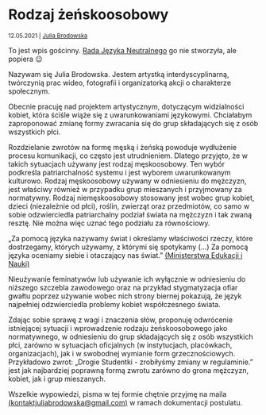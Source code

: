 # Rodzaj żeńskoosobowy

<small>12.05.2021 | [Julia Brodowska](mailto:kontaktjuliabrodowska@gmail.com)</small>

<div class="alert alert-info">
    <span class="fal fa-info-circle"></span>
    To jest wpis gościnny.
    <a href="/kolektyw-rjn">Rada Języka Neutralnego</a> go nie stworzyła, ale popiera 😉
</div>

Nazywam się Julia Brodowska. Jestem artystką interdyscyplinarną,
twórczynią prac wideo, fotografii i organizatorką akcji o charakterze społecznym.

Obecnie pracuję nad projektem artystycznym, dotyczącym widzialności kobiet,
która ściśle wiąże się z uwarunkowaniami językowymi.
Chciałabym zaproponować zmianę formy zwracania się do grup składających się z osób wszystkich płci.

Rozdzielanie zwrotów na formę męską i żeńską powoduje wydłużenie procesu komunikacji,
co często jest utrudnieniem. Dlatego przyjęto, że w takich sytuacjach używany jest rodzaj męskoosobowy.
Ten wybór podkreśla patriarchalność systemu i jest wyborem uwarunkowanym kulturowo.
Rodzaj męskoosobowy używany w odniesieniu do mężczyzn,
jest właściwy również w przypadku grup mieszanych i przyjmowany za normatywny.
Rodzaj niemęskoosobowy stosowany jest wobec grup kobiet, dzieci (niezależnie od płci),
roślin, zwierząt oraz przedmiotów, co samo w sobie odzwierciedla patriarchalny podział
świata na mężczyzn i tak zwaną resztę. Nie można więc uznać tego podziału za równościowy.

„Za pomocą języka nazywamy świat i określamy właściwości rzeczy, które dostrzegamy, których używamy,
z którymi się spotykamy (…) Za pomocą języka oceniamy siebie i otaczający nas świat.”
[(Ministerstwa Edukacji i Nauki)](https://epodreczniki.pl/a/jezyk-wartosci---wartosciowanie-w-jezyku/DY1U4tu1g) 

Nieużywanie feminatywów lub używanie ich wyłącznie w odniesieniu do niższego szczebla zawodowego
oraz na przykład stygmatyzacja ofiar gwałtu poprzez używanie wobec nich strony biernej pokazują,
że język najpełniej odzwierciedla problemy kobiet współczesnego świata.

Zdając sobie sprawę z wagi i znaczenia słów, proponuję odwrócenie istniejącej sytuacji i wprowadzenie
rodzaju żeńskoosobowego jako normatywnego, w odniesieniu do grup składających się z osób wszystkich płci,
zarówno w sytuacjach oficjalnych (w instytucjach, placówkach, organizacjach),
jak i w swobodnej wymianie form grzecznościowych. 
Przykładowo zwrot: „Drogie Studentki - zrobiłyśmy zmiany w regulaminie.”
jest jak najbardziej poprawną formą zwrotu zarówno do grona mężczyzn, kobiet, jak i grup mieszanych.

Wszelkie wypowiedzi, pisma w tej formie chętnie przyjmę na maila
[(kontaktjuliabrodowska@gmail.com)](mailto:kontaktjuliabrodowska@gmail.com)
w ramach dokumentacji postulatu.
